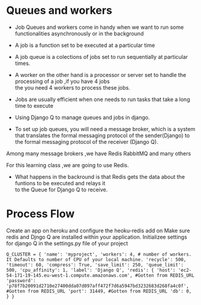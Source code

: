 # Queues and workers
* Job Queues and workers come in handy when we want to run some functionalities asynchronously or in the background
* A job is a function set to be executed at a particular time
* A job queue is a colections of jobs set to run sequentially at particular times.
* A worker on the other hand is a processor or server set to handle the processing of a job ,if you have 4 jobs  
the you need 4 workers to process these jobs.
* Jobs are usually efficient when one needs to run tasks that take a long time to execute

* Using Django Q to manage queues and jobs in django.
* To set up job queues, you will need a message broker, which is a system that translates the formal messaging protocol of the sender(Django) to the formal messaging protocol of the receiver (Django Q).  



Among many message brokers ,we have Redis RabbitMQ and many others  

For this learning class ,we are going to use Redis.
* What happens in the backround is that Redis gets the data about the funtions to be executed and relays it   
to the Queue for Django Q to receive.  

# Process Flow
Create an app on heroku and configure the heoku-redis add on
Make sure redis and Djngo Q are installed within your application.
Initializee settings for django Q in the settings.py file of your project

`
Q_CLUSTER = {
    'name': 'myproject',
    'workers': 4, # number of workers. It Defaults to number of CPU of your local machine.
    'recycle': 500,
    'timeout': 60,
    'compress': True,
    'save_limit': 250,
    'queue_limit': 500,
    'cpu_affinity': 1,
    'label': 'Django Q',
    'redis': {
        'host': 'ec2-54-171-19-145.eu-west-1.compute.amazonaws.com', #Gotten from REDIS_URL
        'password': 'p78f7b20091d2710e27400dda07d097aff472f7d6a5947bd3232683d268fa4c0f',  #Gotten from REDIS_URL
        'port': 31449, #Gotten from REDIS_URL
        'db': 0, }
}
`
